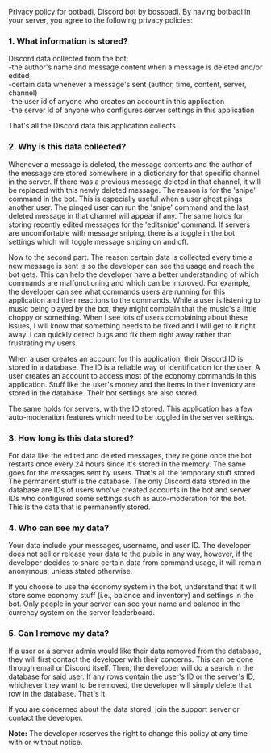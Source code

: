 Privacy policy for botbadi, Discord bot by bossbadi. By having botbadi in your server, you agree to the following privacy policies:

### 1. What information is stored?
Discord data collected from the bot:\
-the author's name and message content when a message is deleted and/or edited\
-certain data whenever a message's sent (author, time, content, server, channel)\
-the user id of anyone who creates an account in this application\
-the server id of anyone who configures server settings in this application

That's all the Discord data this application collects.

### 2. Why is this data collected?
Whenever a message is deleted, the message contents and the author of the message are stored somewhere in a dictionary for that specific channel in the server. If there was a previous message deleted in that channel, it will be replaced with this newly deleted message. The reason is for the 'snipe' command in the bot. This is especially useful when a user ghost pings another user. The pinged user can run the 'snipe' command and the last deleted message in that channel will appear if any. The same holds for storing recently edited messages for the 'editsnipe' command. If servers are uncomfortable with message sniping, there is a toggle in the bot settings which will toggle message sniping on and off.

Now to the second part. The reason certain data is collected every time a new message is sent is so the developer can see the usage and reach the bot gets. This can help the developer have a better understanding of which commands are malfunctioning and which can be improved. For example, the developer can see what commands users are running for this application and their reactions to the commands. While a user is listening to music being played by the bot, they might complain that the music's a little choppy or something. When I see lots of users complaining about these issues, I will know that something needs to be fixed and I will get to it right away. I can quickly detect bugs and fix them right away rather than frustrating my users.

When a user creates an account for this application, their Discord ID is stored in a database. The ID is a reliable way of identification for the user. A user creates an account to access most of the economy commands in this application. Stuff like the user's money and the items in their inventory are stored in the database. Their bot settings are also stored.

The same holds for servers, with the ID stored. This application has a few auto-moderation features which need to be toggled in the server settings.

### 3. How long is this data stored?
For data like the edited and deleted messages, they're gone once the bot restarts once every 24 hours since it's stored in the memory. The same goes for the messages sent by users. That's all the temporary stuff stored. The permanent stuff is the database. The only Discord data stored in the database are IDs of users who've created accounts in the bot and server IDs who configured some settings such as auto-moderation for the bot. This is the data that is permanently stored.

### 4. Who can see my data?
Your data include your messages, username, and user ID. The developer does not sell or release your data to the public in any way, however, if the developer decides to share certain data from command usage, it will remain anonymous, unless stated otherwise.

If you choose to use the economy system in the bot, understand that it will store some economy stuff (i.e., balance and inventory) and settings in the bot. Only people in your server can see your name and balance in the currency system on the server leaderboard.

### 5. Can I remove my data?
If a user or a server admin would like their data removed from the database, they will first contact the developer with their concerns. This can be done through email or Discord itself. Then, the developer will do a search in the database for said user. If any rows contain the user's ID or the server's ID, whichever they want to be removed, the developer will simply delete that row in the database. That's it.

If you are concerned about the data stored, join the support server or contact the developer.

**Note:** The developer reserves the right to change this policy at any time with or without notice.